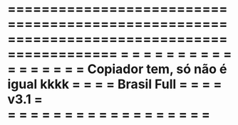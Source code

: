 ===========================================================================================
=																						  =
=																						  =
=																						  =
=																						  =
=																						  =
=																						  =
=																						  =
=																						  =
=							Copiador tem, só não é igual kkkk							  =
=																						  =
=									Brasil Full											  =
=																						  =
=										v3.1											  =			
=																						  =
=																						  =
=																						  =
=																						  =
=																						  =
=																						  =
=																						  =
=																						  =
=																						  =
============================================================================================

